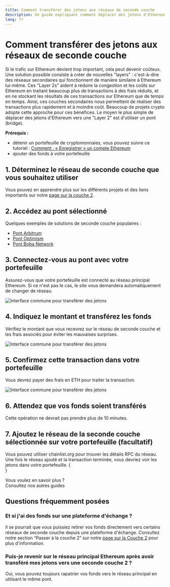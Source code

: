 ```yaml
---
title: Comment transférer des jetons aux réseaux de seconde couche
description: Un guide expliquant comment déplacer des jetons d'Ethereum vers la couche Layer 2 à l'aide d'un pont (ou bridge).
lang: fr
---
```


# Comment transférer des jetons aux réseaux de seconde couche

Si le trafic sur Ethereum devient trop important, cela peut devenir coûteux. Une solution possible consiste à créer de nouvelles "layers" : c'est-à-dire des réseaux secondaires qui fonctionnent de manière similaire à Ethereum lui-même. Ces "Layer 2s" aident à réduire la congestion et les coûts sur Ethereum en traitant beaucoup plus de transactions à des frais réduits, et en ne stockant les résultats de ces transactions sur Ethereum que de temps en temps. Ainsi, ces couches secondaires nous permettent de réaliser des transactions plus rapidement et à moindre coût. Beaucoup de projets crypto adopte cette approche pour ces bénéfices. Le moyen le plus simple de déplacer des jetons d'Ethereum vers une "Layer 2" est d'utiliser un pont (bridge).

**Prérequis :**

- détenir un portefeuille de cryptomonnaies, vous pouvez suivre ce tutoriel : [Comment : « Enregistrer » un compte Ethereum](/guides/how-to-create-an-ethereum-account/)
- ajouter des fonds à votre portefeuille

## 1. Déterminez le réseau de seconde couche que vous souhaitez utiliser

Vous pouvez en apprendre plus sur les différents projets et des liens importants sur notre [page sur la couche 2](/layer-2/).

## 2. Accédez au pont sélectionné

Quelques exemples de solutions de seconde couche populaires :

- [Pont Arbitrum](https://bridge.arbitrum.io/?l2ChainId=42161)
- [Pont Optimism](https://app.optimism.io/bridge/deposit)
- [Pont Boba Network](https://gateway.boba.network/)

## 3. Connectez-vous au pont avec votre portefeuille

Assurez-vous que votre portefeuille est connecté au réseau principal Ethereum. Si ce n'est pas le cas, le site vous demandera automatiquement de changer de réseau.

![Interface commune pour transférer des jetons](./bridge1.png)

## 4. Indiquez le montant et transférez les fonds

Vérifiez le montant que vous recevrez sur le réseau de seconde couche et les frais associés pour éviter les mauvaises surprises.

![Interface commune pour transférer des jetons](./bridge2.png)

## 5. Confirmez cette transaction dans votre portefeuille

Vous devrez payer des frais en ETH pour traiter la transaction.

![Interface commune pour transférer des jetons](./bridge3.png)

## 6. Attendez que vos fonds soient transférés

Cette opération ne devrait pas prendre plus de 10 minutes.

## 7. Ajoutez le réseau de la seconde couche sélectionnée sur votre portefeuille (facultatif)

Vous pouvez utiliser chainlist.org pour trouver les détails RPC du réseau. Une fois le réseau ajouté et la transaction terminée, vous devriez voir les jetons dans votre portefeuille.
{
<br />
}

<InfoBanner shouldSpaceBetween emoji=":eyes:">
  <div>Vous voulez en savoir plus ?</div>
  <ButtonLink to="/guides/">
    Consultez nos autres guides
  </ButtonLink>
</InfoBanner>

## Questions fréquemment posées

### Et si j'ai des fonds sur une plateforme d'échange ?

Il se pourrait que vous puissiez retirer vos fonds directement vers certains réseaux de seconde couche depuis une plateforme d'échange. Consultez notre section “Passer à la couche 2” sur notre [page sur la Couche 2](/layer-2/) pour plus d'information.

### Puis-je revenir sur le réseau principal Ethereum après avoir transféré mes jetons vers une seconde couche 2 ?

Oui, vous pouvez toujours rapatrier vos fonds vers le réseau principal en utilisant le même pont.
